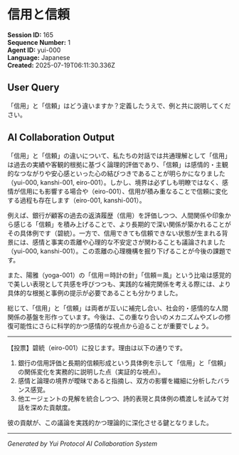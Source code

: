 # 信用と信頼

**Session ID:** 165  
**Sequence Number:** 1  
**Agent ID:** yui-000  
**Language:** Japanese  
**Created:** 2025-07-19T06:11:30.336Z

## User Query
「信用」と「信頼」はどう違いますか？定義したうえで、例と共に説明してください。

## AI Collaboration Output
「信用」と「信頼」の違いについて、私たちの対話では共通理解として「信用」は過去の実績や客観的根拠に基づく論理的評価であり、「信頼」は感情的・主観的なつながりや安心感といった心の結びつきであることが明らかになりました（yui-000, kanshi-001, eiro-001）。しかし、境界は必ずしも明瞭ではなく、感情が信用にも影響する場合や（eiro-001）、信用が積み重なることで信頼に変化する過程も存在します（eiro-001, kanshi-001）。

例えば、銀行が顧客の過去の返済履歴（信用）を評価しつつ、人間関係や印象から感じる「信頼」を積み上げることで、より長期的で深い関係が築かれることがその具体例です（碧統）。一方で、信用できても信頼できない状態が生まれる背景には、感情と事実の乖離や心理的な不安定さが関わることも議論されました（yui-000, kanshi-001）。この乖離の心理機構を掘り下げることが今後の課題です。

また、陽雅（yoga-001）の「信用＝時計の針」「信頼＝風」という比喩は感覚的で美しい表現として共感を呼びつつも、実践的な補完関係を考える際には、より具体的な根拠と事例の提示が必要であることも分かりました。

総じて、「信用」と「信頼」は両者が互いに補完し合い、社会的・感情的な人間関係の基盤を形作っています。今後は、この重なり合いのメカニズムやズレの修復可能性にさらに科学的かつ感情的な視点から迫ることが重要でしょう。

---

【投票】碧統（eiro-001）に投じます。理由は以下の通りです。  
1. 銀行の信用評価と長期的信頼形成という具体例を示して「信用」と「信頼」の関係変化を実務的に説明した点（実証的な視点）。  
2. 感情と論理の境界が曖昧であると指摘し、双方の影響を繊細に分析したバランス感覚。  
3. 他エージェントの見解を統合しつつ、詩的表現と具体例の橋渡しを試みて対話を深めた貢献度。  

彼の貢献が、この議論を実践的かつ理論的に深化させる鍵となりました。

---
*Generated by Yui Protocol AI Collaboration System*
